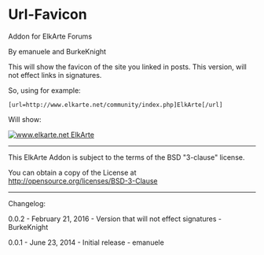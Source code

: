 # Url-Favicon

Addon for ElkArte Forums

By emanuele and BurkeKnight

This will show the favicon of the site you linked in posts. This version, will not effect links in signatures.

So, using for example:

    [url=http://www.elkarte.net/community/index.php]ElkArte[/url]

Will show:


<a href=http://www.elkarte.net/community/index.php><img src="https://www.google.com/s2/favicons?domain=http://www.elkarte.net" alt="www.elkarte.net" /> ElkArte</a>

<hr />

This ElkArte Addon is subject to the terms of the BSD "3-clause" license.

You can obtain a copy of the License at http://opensource.org/licenses/BSD-3-Clause

<hr />

Changelog:

0.0.2 - February 21, 2016 - Version that will not effect signatures - BurkeKnight

0.0.1 - June 23, 2014 - Initial release - emanuele
